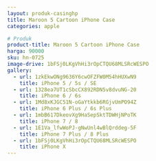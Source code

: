 ```yaml
---
layout: produk-casinghp
title: Maroon 5 Cartoon iPhone Case
categories: apple

# Produk
product-title: Maroon 5 Cartoon iPhone Case
harga: 90000
sku: hn-0725
image-drive: 1bFSj0LKgVhHi3rOpCTQU68MLSRcWESPO
gallery:
  - url: 1zkEkwONg9636Y6cwOFZFW0M54hHUXwN9
    title: iPhone 5 / 5s / SE
  - url: 1328ea7UT1cSbcCX892RDN5v8dvuNG-20
    title: iPhone 6 / 6s
  - url: 1Md8xKJGC51N-oGaYtkkb6RGjvUmPO94Z
    title: iPhone 6 Plus / 6s Plus
  - url: 1mbB617DkeovXg9HaSepSktTDWHjNPoTK
    title: iPhone 7 / 8
  - url: 1E1Va_lfwWoPJ-gNwUnl4wBlQrddeg-5F
    title: iPhone 7 Plus / 8 Plus
  - url: 1bFSj0LKgVhHi3rOpCTQU68MLSRcWESPO
    title: iPhone X
---
```

